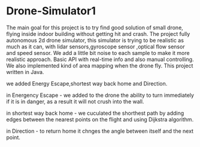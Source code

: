 # Drone-Simulator1
The main goal for this project is to try find good solution of small drone, flying inside indoor building without getting hit and crash. The project fully autonomous 2d drone simulator, this simulator is trying to be realistic as much as it can, with lidar sensors,gyroscope sensor ,optical flow sensor and speed sensor. We add a little bit noise to each sample to make it more realistic approach. Basic API with real-time info and also manual controlling. We also implemented kind of area mapping when the drone fly. This project written in Java.

we added Energy Escape,shortest way back home and Direction. 

in Energency Escape -  we added to the drone the ability to turn immediately if it is in danger, as a result it will not crush into the wall.

in shortest way back home  - we cuculated the shorthest path by adding edges between the nearest points on the flight and using Dijkstra algorithm.

in Direction -  to return home it chnges the angle between itself and the next point.
